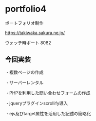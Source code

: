 

# portfolio4

ポートフォリオ制作

https://takiwaka.sakura.ne.jp/

ウォッチ時ポート 8082<br>

## 今回実装

・複数ページの作成

・サーバーレンタル

・PHPを利用した問い合わせフォームの作成

・jqueryプラグインscrollify導入

・ejs及びtarget属性を活用した記述の簡略化
